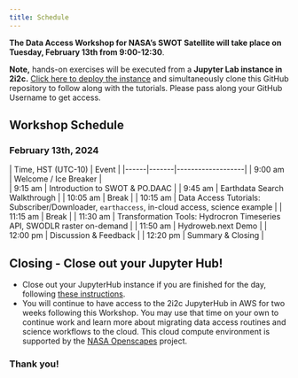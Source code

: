 ```yaml
---
title: Schedule
---
```


**The Data Access Workshop for NASA’s SWOT Satellite will take place on Tuesday, February 13th from 9:00-12:30**.   

**Note,** hands-on exercises will be executed from a **Jupyter Lab instance in 2i2c.** [Click here to deploy the instance](https://openscapes.2i2c.cloud/hub/user-redirect/git-pull?repo=https%3A%2F%2Fgithub.com%2Fpodaac%2F2024-SWOT-Hydro-Workshop&urlpath=lab%2Ftree%2F2024-SWOT-Hydro-Workshop%2Findex.md&branch=main) and simultaneously clone this GitHub repository to follow along with the tutorials. Please pass along your GitHub Username to get access.
 
## Workshop Schedule 

### February 13th, 2024

| Time, HST (UTC-10) | Event |
|------|-------|-------------------|
| 9:00 am | Welcome / Ice Breaker |  
| 9:15 am | Introduction to SWOT & PO.DAAC | 
| 9:45 am | Earthdata Search Walkthrough | 
| 10:05 am | Break | 
| 10:15 am | Data Access Tutorials: Subscriber/Downloader, `earthaccess`, in-cloud access, science example | 
| 11:15 am | Break | 
| 11:30 am | Transformation Tools: Hydrocron Timeseries API, SWODLR raster on-demand | 
| 11:50 am | Hydroweb.next Demo | 
| 12:00 pm | Discussion & Feedback | 
| 12:20 pm | Summary & Closing | 


## Closing - Close out your Jupyter Hub!

- Close out your JupyterHub instance if you are finished for the day, following [these instructions](https://podaac.github.io/2022-SWOT-Ocean-Cloud-Workshop/tutorials/00_Setup.html#how-do-i-end-my-session). 
- You will continue to have access to the 2i2c JupyterHub in AWS for two weeks following this Workshop. You may use that time on your own to continue work and learn more about migrating data access routines and science workflows to the cloud. This cloud compute environment is supported by the [NASA Openscapes](https://nasa-openscapes.github.io/) project. 

### **Thank you!**


